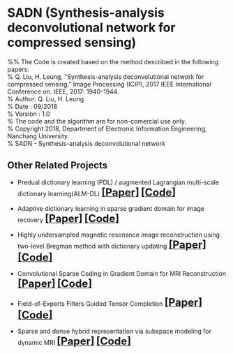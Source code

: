 # SADN (Synthesis-analysis deconvolutional network for compressed sensing)  
%% The Code is created based on the method described in the following papers:   
% Q. Liu, H. Leung, "Synthesis-analysis deconvolutional network for compressed sensing," Image Processing (ICIP), 2017 IEEE International Conference on. IEEE, 2017: 1940-1944.  
% Author: Q. Liu, H. Leung  
% Date : 09/2018   
% Version : 1.0  
% The code and the algorithm are for non-comercial use only.   
% Copyright 2018, Department of Electronic Information Engineering, Nanchang University.  
% SADN - Synthesis-analysis deconvolutional network  


## Other Related Projects
  * Predual dictionary learning (PDL) / augmented Lagrangian multi-scale dictionary learning(ALM-DL) [<font size=5>**[Paper]**</font>](http://www.escience.cn/people/liuqiegen/index.html;jsessionid=5E20FEE3694E8BB3249B64202A8E25C8-n1)   [<font size=5>**[Code]**</font>](https://github.com/yqx7150/PDL_ALM_DL_code) 
  
  * Adaptive dictionary learning in sparse gradient domain for image recovery [<font size=5>**[Paper]**</font>](https://ieeexplore.ieee.org/document/6578193/)   [<font size=5>**[Code]**</font>](https://github.com/yqx7150/GradDL) 

  * Highly undersampled magnetic resonance image reconstruction using two-level Bregman method with dictionary updating [<font size=5>**[Paper]**</font>](https://ieeexplore.ieee.org/document/6492252)   [<font size=5>**[Code]**</font>](https://github.com/yqx7150/TBMDU) 
  
  * Convolutional Sparse Coding in Gradient Domain for MRI Reconstruction [<font size=5>**[Paper]**</font>](http://html.rhhz.net/ZDHXBZWB/html/2017-10-1841.htm)   [<font size=5>**[Code]**</font>](https://github.com/yqx7150/GradCSC)
    
  * Field-of-Experts Filters Guided Tensor Completion [<font size=5>**[Paper]**</font>](https://ieeexplore.ieee.org/document/8291751/similar#similar)   [<font size=5>**[Code]**</font>](https://github.com/yqx7150/FoE_STDC)
   
  * Sparse and dense hybrid representation via subspace modeling for dynamic MRI [<font size=5>**[Paper]**</font>](https://www.sciencedirect.com/science/article/abs/pii/S089561111730006X)   [<font size=5>**[Code]**</font>](https://github.com/yqx7150/SDR)
